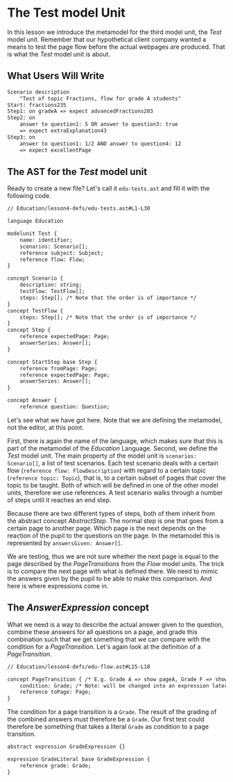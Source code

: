 <script>
    import PrevNextSection from '$lib/tutorial/PrevNextSection.svelte';
</script>

# The Test model Unit

In this lesson we introduce the metamodel for the third model unit, the _Test_ model unit. Remember that our hypothetical
client company wanted a means to test the page flow before the actual webpages are produced. That is what the _Test_ model unit is about.

## What Users Will Write

```txt
Scenario description 
    "Test of topic Fractions, flow for grade A students"
Start: fractions235    
Step1: on gradeA => expect advancedFractions203
Step2: on 
    answer to question1: 5 OR answer to question3: true
    => expect extraExplanation43
Step3: on 
    answer to question1: 1/2 AND answer to question4: 12
    => expect excellentPage       
```

## The AST for the _Test_ model unit

Ready to create a new file? Let's call it `edu-tests.ast` and fill it with the following code.

```txt
// Education/lesson4-defs/edu-tests.ast#L1-L30

language Education

modelunit Test {
    name: identifier;
    scenarios: Scenario[];
    reference subject: Subject;
    reference flow: Flow;
}

concept Scenario {
    description: string;
    testFlow: TestFlow[];
    steps: Step[]; /* Note that the order is of importance */
}
concept TestFlow {
    steps: Step[]; /* Note that the order is of importance */
}
concept Step {
    reference expectedPage: Page;
    answerSeries: Answer[];
}

concept StartStep base Step {
    reference fromPage: Page;
    reference expectedPage: Page;
    answerSeries: Answer[];
}

concept Answer {
    reference question: Question;
```

Let's see what we have got here. Note that we are defining the metamodel, not the editor, at this point.

First, there is again the name of the language, which makes sure that this is part of the metamodel of the _Education_ 
Language. Second, we define the _Test_ model unit. The main property of the model unit is `scenarios: Scenario[]`,
a list of test scenarios. Each test scenario deals with a certain flow (`reference flow: FlowDescription`) 
with regard to a certain topic (`reference topic: Topic`), that is, to a certain subset of 
pages that cover the topic to be taught. Both of which will be defined in one of the other model units, therefore we use references.
A test scenario walks through a number of steps until it reaches an end step.

Because there are two different types of steps, both of them inherit from the abstract concept _AbstractStep_. The normal step is one
that goes from a certain page to another page. Which page is the next depends on the reaction of the pupil to the questions on the page.
In the metamodel this is represented by `answersGiven: Answer[]`. 

We are testing, thus we are not sure whether the next page is equal to the page described by the _PageTransitions_ from the _Flow_ model units.
The trick is to compare the next page with what is defined there. We need to mimic the answers given by 
the pupil to be able to make this comparison. And here is where expressions come in. 

## The _AnswerExpression_ concept

What we need is a way to describe the actual answer given to the question, combine these answers for all questions on a page, and grade
this combination such that we get something that we can compare with the condition for a _PageTransition_. Let's again look at the 
definition of a _PageTransition_.

```txt
// Education/lesson4-defs/edu-flow.ast#L15-L18

concept PageTransition { /* E.g. Grade A => show pageA, Grade F => show pageC */
    condition: Grade; /* Note: will be changed into an expression later in the tutorial. */
    reference toPage: Page;
}
```

The condition for a page transition is a `Grade`. The result of the grading of the combined answers must therefore 
be a `Grade`. Our first test could therefore be something that takes a literal `Grade` as condition to a page transition.

```txt
abstract expression GradeExpression {}

expression GradeLiteral base GradeExpression {
    reference grade: Grade;
}
```



<PrevNextSection prevLink= "/Tutorial/More_Fun_with_Projections" nextLink="/Tutorial/In_Need_of_Scoping" />
